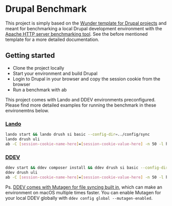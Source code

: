 # Drupal Benchmark

This project is simply based on the [Wunder template for Drupal projects](https://github.com/wunderio/drupal-project) and meant for benchmarking a local Drupal development environment with the [Apache HTTP server benchmarking tool](https://httpd.apache.org/docs/2.4/programs/ab.html). See the before mentioned template for a more detailed documentation.

## Getting started

- Clone the project locally
- Start your environment and build Drupal
- Login to Drupal in your browser and copy the session cookie from the browser
- Run a benchmark with ab

This project comes with Lando and DDEV environments preconfigured. Please find more detailed examples for running the benchmark in these environemtns below.

### [Lando](https://lando.dev/)

```sh
lando start && lando drush si basic --config-dir=../config/sync
lando drush uli
ab -C [session-cookie-name-here]=[session-cookie-value-here] -n 50 -l https://drupal-benchmark.lndo.site/admin/modules
```

### [DDEV](https://ddev.com/)

```sh
ddev start && ddev composer install && ddev drush si basic --config-dir=../config/sync
ddev drush uli
ab -C [session-cookie-name-here]=[session-cookie-value-here] -n 50 -l https://drupal-benchmark.ddev.site/admin/modules
```

Ps. [DDEV comes with Mutagen for file syncing built in](https://ddev.readthedocs.io/en/latest/users/performance/), which can make an environment on macOS multiple times faster. You can enable Mutagen for your local DDEV globally with `ddev config global --mutagen-enabled`.
